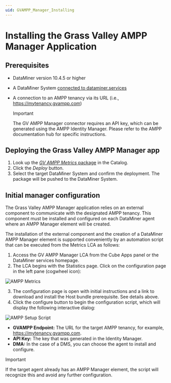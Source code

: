 ```yaml
---
uid: GVAMPP_Manager_Installing
---
```


# Installing the Grass Valley AMPP Manager Application

## Prerequisites

- DataMiner version 10.4.5 or higher
- A DataMiner System [connected to dataminer.services](xref:Connecting_your_DataMiner_System_to_the_cloud)
- A connection to an AMPP tenancy via its URL (i.e., https://mytenancy.gvampp.com)
  
  > [!IMPORTANT]
  > The GV AMPP Manager connector requires an API key, which can be generated using the AMPP Identity Manager. Please refer to the AMPP documentation hub for specific instructions.

## Deploying the Grass Valley AMPP Manager app

1. Look up the [*GV AMPP Metrics* package](https://catalog.dataminer.services/details/56870962-1ade-45d2-b7ac-2fbb84383307) in the Catalog.
2. Click the *Deploy* button.
3. Select the target DataMiner System and confirm the deployment. The package will be pushed to the DataMiner System.

## Initial manager configuration

The Grass Valley AMPP Manager application relies on an external component to communicate with the designated AMPP tenancy. This component must be installed and configured on each DataMiner agent where an AMPP Manager element will be created.

The installation of the external component and the creation of a DataMiner AMPP Manager element is supported conveniently by an automation script that can be executed from the Metrics LCA as follows:

1. Access the GV AMPP Manager LCA from the Cube Apps panel or the DataMiner services homepage.
2. The LCA begins with the Statistics page. Click on the configuration page in the left pane (cogwheel icon):

![AMPP Metrics](~/user-guide/images/GVAMPP_statistics_page.png)

3. The configuration page is open with initial instructions and a link to download and install the Host bundle prerequisite. See details above.
4. Click the configure button to begin the configuration script, which will display the following interactive dialog:

![AMPP Setup Script](~/user-guide/images/GVAMPP_Setup_Script.png)

- **GVAMPP Endpoint:**  The URL for the target AMPP tenancy, for example,  https://mytenancy.gvampp.com.
- **API Key:** The key that was generated in the Identity Manager.
- **DMA:** In the case of a DMS, you can choose the agent to install and configure.

> [!IMPORTANT]
> If the target agent already has an AMPP Manager element, the script will recognize this and avoid any further configuration.

